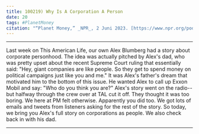 ```yaml
---
title: 100219) Why Is A Corporation A Person
date: 20
tags: #PlanetMoney
citation: "“Planet Money,” _NPR_, 2 Juni 2023. [https://www.npr.org/podcasts/510289/planet-money](https://www.npr.org/podcasts/510289/planet-money) (diakses 4 Juni 2023)."
---
```


----



Last week on This American Life, our own Alex Blumberg had a story about corporate personhood. The idea was actually pitched by Alex's dad, who was pretty upset about the recent Supreme Court ruling that essentially said: "Hey, giant companies are like people. So they get to spend money on political campaigns just like you and me." It was Alex's father's dream that motivated him to the bottom of this issue. He wanted Alex to call up Exxon Mobil and say: "Who do you think you are?" Alex's story went on the radio-- but halfway through the crew over at TAL cut it off. They thought it was too boring. We here at PM felt otherwise. Apparently you did too. We got lots of emails and tweets from listeners asking for the rest of the story. So today, we bring you Alex's full story on corporations as people. We also check back in with his dad.

----
